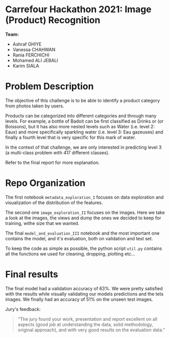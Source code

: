 # Carrefour Hackathon 2021: Image (Product) Recognition

**Team:**

- Ashraf GHIYE
- Vanessa CHAHWAN
- Rania FERCHICHI
- Mohamed ALI JEBALI
- Karim SIALA

 
# Problem Description

The objective of this challenge is to be able to identify a product category from photos taken by users.

Products can be categorized into different categories and through many levels. For example, a bottle of Badoit can be first classified as Drinks or (or Boissons), but it has also more nested levels such as Water (i.e. level 2: Eaux) and more specifically sparkling water (i.e. level 3: Eau gazeuses) and finally a fourth level that is very specific for this mark of water.

In the context of that challenge, we are only interested in predicting level 3 (a multi-class problem with 417 different classes).

Refer to the final report for more explanation.


# Repo Organization


The first notebook `metadata_exploration_I` focuses on data exploration and visualization of the distribution of the features.

The second one `image_exploration_II` focuses on the images. Here we take a look at the images, the views and dump the ones we decided to keep for training, withe size that we wanted.

The final `model_and_evaluation_III` notebook and the most important one contains the model, and it's evaluation, both on validation and test set.

To keep the code as simple as possible, the python script `util.py` contains all the functions we used for cleaning, dropping, plotting etc…

# Final results

The final model had a validation accuracy of 63%. We were pretty satisfied with the results while visually validating our models predictions and the tets images. We finally had an accuracy of 51% on the unseen test images. 

Jury's feedback:

> "The jury found your work, presentation and report excellent on all aspects (good job at understanding the data, solid methodology, original approach), and with very good results on the evaluation data."
